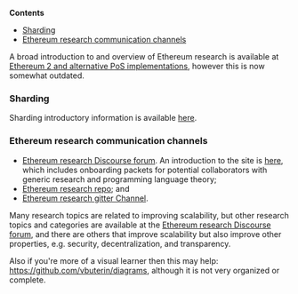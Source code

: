 <!-- START doctoc generated TOC please keep comment here to allow auto update -->
<!-- DON'T EDIT THIS SECTION, INSTEAD RE-RUN doctoc TO UPDATE -->
**Contents**

- [Sharding](#sharding)
- [Ethereum research communication channels](#ethereum-research-communication-channels)

<!-- END doctoc generated TOC please keep comment here to allow auto update -->

A broad introduction to and overview of Ethereum research is available at [Ethereum 2 and alternative PoS implementations](https://ethresear.ch/t/ethereum-2-and-alternative-pos-implementations/190/7), however this is now somewhat outdated.

### Sharding
Sharding introductory information is available [here](https://github.com/ethereum/wiki/wiki/Sharding-introduction-R&D-compendium).

### Ethereum research communication channels
* [Ethereum research Discourse forum](https://ethresear.ch/). An introduction to the site is [here](https://ethresear.ch/t/read-this-before-posting/8), which includes onboarding packets for potential collaborators with generic research and programming language theory;
* [Ethereum research repo](https://github.com/ethereum/research); and 
* [Ethereum research gitter Channel](https://gitter.im/ethereum/research).

Many research topics are related to improving scalability, but other research topics and categories are available at the [Ethereum research Discourse forum](https://ethresear.ch/), and there are others that improve scalability but also improve other properties, e.g. security, decentralization, and transparency.

Also if you're more of a visual learner then this may help: https://github.com/vbuterin/diagrams, although it is not very organized or complete.